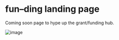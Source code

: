 # fun–ding landing page
Coming soon page to hype up the grant/funding hub.

![image](https://user-images.githubusercontent.com/4406983/151336037-3b759a1a-59dc-4046-a5bd-b06d32622dec.png)
